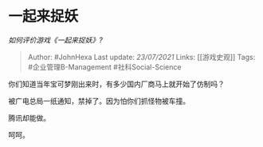 # 一起来捉妖
*如何评价游戏《一起来捉妖》?*

> Author: #JohnHexa
Last update: *23/07/2021* 
Links: [[游戏史观]]
Tags: #企业管理B-Management #社科Social-Science 

 
你们知道当年宝可梦刚出来时，有多少国内厂商马上就开始了仿制吗？

被广电总局一纸通知，禁掉了。因为怕你们抓怪物被车撞。

腾讯却能做。

呵呵。



